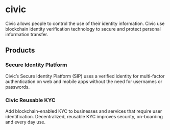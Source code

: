 # civic

Civic allows people to control the use of their identity information. Civic use blockchain identity verification technology to secure and protect personal information transfer.

## Products

### Secure Identity Platform
Civic’s Secure Identity Platform (SIP) uses a verified identity for multi-factor authentication on web and mobile apps without the need for usernames or passwords.

### Civic Reusable KYC
Add blockchain-enabled KYC to businesses and services that require user identification. Decentralized, reusable KYC improves security, on-boarding and every day use.



